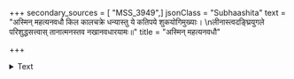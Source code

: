 +++
secondary_sources = [ "MSS_3949",]
jsonClass = "Subhaashita"
text = "अस्मिन् महत्यनवधौ किल कालचक्रे धन्यास्तु ये कतिपये शुकयोगिमुख्याः।  \nलीनास्त्वदङ्घ्रियुगले परिशुद्धसत्त्वास् तानात्मनस्तव नखानवधारयामः॥"
title = "अस्मिन् महत्यनवधौ"

+++

<details><summary>Text</summary>

अस्मिन् महत्यनवधौ किल कालचक्रे धन्यास्तु ये कतिपये शुकयोगिमुख्याः।  
लीनास्त्वदङ्घ्रियुगले परिशुद्धसत्त्वास् तानात्मनस्तव नखानवधारयामः॥
</details>
